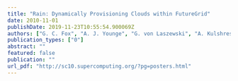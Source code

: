 ```yaml
---
title: "Rain: Dynamically Provisioning Clouds within FutureGrid"
date: 2010-11-01
publishDate: 2019-11-23T10:55:54.900069Z
authors: ["G. C. Fox", "A. J. Younge", "G. von Laszewski", "A. Kulshrestha", "F. Wang"]
publication_types: ["0"]
abstract: ""
featured: false
publication: ""
url_pdf: "http://sc10.supercomputing.org/?pg=posters.html"
---
```


